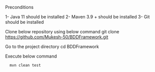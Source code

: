 Preconditions

1- Java 11 should be installed
2- Maven 3.9 + should be installed
3- Git should be installed

Clone below repository using below command
git clone https://github.com/Mukesh-50/BDDFramework.git

Go to the project directory
cd BDDFramework

Execute below command
```bash
  mvn clean test
```
